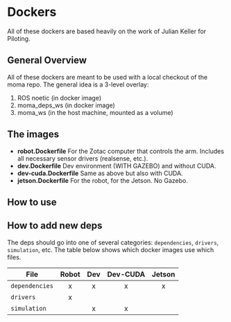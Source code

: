 # Dockers

All of these dockers are based heavily on the work of Julian Keller for Piloting.

## General Overview
All of these dockers are meant to be used with a local checkout of the moma repo.
The general idea is a 3-level overlay:
1. ROS noetic (in docker image)
2. moma_deps_ws (in docker image)
3. moma_ws (in the host machine, mounted as a volume)

## The images
- **robot.Dockerfile** For the Zotac computer that controls the arm. Includes all necessary sensor drivers (realsense, etc.).
- **dev.Dockerfile** Dev environment (WITH GAZEBO) and without CUDA.
- **dev-cuda.Dockerfile** Same as above but also with CUDA.
- **jetson.Dockerfile** For the robot, for the Jetson. No Gazebo.

## How to use



## How to add new deps
The deps should go into one of several categories: `dependencies`, `drivers`, `simulation`, etc. 
The table below shows which docker images use which files.


| **File**       | **Robot** | **Dev** | **Dev-CUDA** | **Jetson** |
|----------------|:---------:|:-------:|:------------:|:----------:|
| `dependencies` |     x     |    x    |       x      |      x     |
| `drivers`      |     x     |         |              |            |
| `simulation`   |           |    x    |       x      |            |

